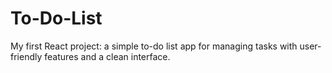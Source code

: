 
# To-Do-List

My first React project: a simple to-do list app for managing tasks with user-friendly features and a clean interface.

